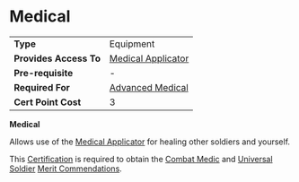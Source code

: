 # Medical

|                        |                                                        |
| ---------------------- | ------------------------------------------------------ |
| **Type**               | Equipment                                              |
| **Provides Access To** | [Medical Applicator](../weapons/Medical_Applicator.md) |
| **Pre-requisite**      | \-                                                     |
| **Required For**       | [Advanced Medical](Advanced_Medical.md)                |
| **Cert Point Cost**    | 3                                                      |

**Medical**

Allows use of the [Medical Applicator](../weapons/Medical_Applicator.md) for
healing other soldiers and yourself.

This [Certification](Certification.md) is required to obtain the
[Combat Medic](../merits/Combat_Medic.md) and
[Universal Soldier](../merits/Universal_Soldier.md)
[Merit Commendations](../merits/index.md).
